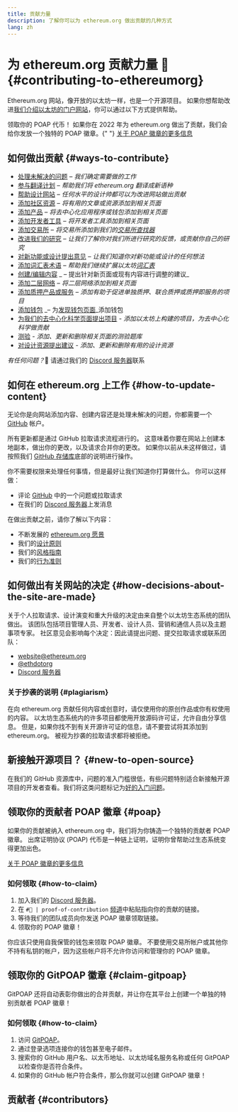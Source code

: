 ```yaml
---
title: 贡献力量
description: 了解你可以为 ethereum.org 做出贡献的几种方式
lang: zh
---
```


# 为 ethereum.org 贡献力量 🦄 {#contributing-to-ethereumorg}

Ethereum.org 网站，像开放的以太坊一样，也是一个开源项目。 如果你想帮助改进[我们介绍以太坊的门户网站](/about/)，你可以通过以下方式提供帮助。

<Alert className="max-w-[55rem] mx-auto">
<AlertEmoji text=":tada:"/>
<AlertContent>
  领取你的 POAP 代币！ 如果你在 2022 年为 ethereum.org 做出了贡献，我们会给你发放一个独特的 POAP 徽章。{" "}
<a href="#poap">关于 POAP 徽章的更多信息</a>
</AlertContent>
</Alert>

## 如何做出贡献 {#ways-to-contribute}

- [处理未解决的问题](https://github.com/ethereum/ethereum-org-website/issues) _– 我们确定需要做的工作_
- [参与翻译计划](/contributing/translation-program/) _– 帮助我们将 ethereum.org 翻译成新语种_
- [帮助设计网站](/contributing/design/) _– 任何水平的设计帅都可以为改进网站做出贡献_
- [添加社区资源](/contributing/content-resources/) _– 将有用的文章或资源添加到相关页面_
- [添加产品](/contributing/adding-products/) _– 将去中心化应用程序或钱包添加到相关页面_
- [添加开发者工具](/contributing/adding-developer-tools/) _– 将开发者工具添加到相关页面_
- [添加交易所](/contributing/adding-exchanges/) _– 将交易所添加到我们的[交易所查找器](/get-eth/#country-picker)_
- [改进我们的研究](https://www.notion.so/efdn/Ethereum-org-User-Persona-Memo-b44dc1e89152457a87ba872b0dfa366c) _– 让我们了解你对我们所进行研究的反馈，或贡献你自己的研究_
- [对新功能或设计提出意见](https://github.com/ethereum/ethereum-org-website/issues/new?assignees=&labels=Type%3A+Feature&template=feature_request.yaml&title=) _– 让我们知道你对新功能或设计的任何想法_
- [添加词汇表术语](/contributing/adding-glossary-terms) _– 帮助我们继续扩展以太坊[词汇表](/glossary/)_
- [创建/编辑内容](/contributing/#how-to-update-content) _ – 提出针对新页面或现有内容进行调整的建议_
- [添加二层网络](/contributing/adding-layer-2s/) _– 将二层网络添加到相关页面_
- [添加质押产品或服务](/contributing/adding-staking-products/) _– 添加有助于促进单独质押、联合质押或质押即服务的项目_
- [添加钱包](/contributing/adding-wallets/) _– 为[发现钱包页面](/wallets/find-wallet/)_添加钱包
- [为我们的去中心化科学页面提出项目](/contributing/adding-desci-projects/) _- 添加以太坊上构建的项目，为去中心化科学做贡献_
- [测验](/contributing/quizzes/) _- 添加、更新和删除相关页面的测验题库_
- [对设计资源提出建议](/contributing/design/adding-design-resources/) _- 添加、更新和删除有用的设计资源_

_有任何问题？_🤔 请通过我们的 [Discord 服务器](https://discord.gg/ethereum-org)联系

## 如何在 ethereum.org 上工作 {#how-to-update-content}

无论你是向网站添加内容、创建内容还是处理未解决的问题，你都需要一个 [GitHub](https://github.com) 帐户。

所有更新都是通过 GitHub 拉取请求流程进行的。 这意味着你要在网站上创建本地副本，做出你的更改，以及请求合并你的更改。 如果你以前从未这样做过，请按照我们 [GitHub 存储库](https://github.com/ethereum/ethereum-org-website)底部的说明进行操作。

你不需要权限来处理任何事情，但是最好让我们知道你打算做什么。 你可以这样做：

- 评论 [GitHub](https://github.com/ethereum/ethereum-org-website) 中的一个问题或拉取请求
- 在我们的 [Discord 服务器](https://discord.gg/ethereum-org)上发消息

在做出贡献之前，请你了解以下内容：

- 不断发展的 [ethereum.org 愿景](/about/)
- 我们的[设计原则](/contributing/design-principles/)
- 我们的[风格指南](/contributing/style-guide/)
- 我们的[行为准则](/community/code-of-conduct)

## 如何做出有关网站的决定 {#how-decisions-about-the-site-are-made}

关于个人拉取请求、设计演变和重大升级的决定由来自整个以太坊生态系统的团队做出。 该团队包括项目管理人员、开发者、设计人员、营销和通信人员以及主题事项专家。 社区意见会影响每个决定：因此请提出问题、提交拉取请求或联系团队：

- [website@ethereum.org](mailto:website@ethereum.org)
- [@ethdotorg](https://twitter.com/ethdotorg)
- [Discord 服务器](https://discord.gg/ethereum-org)

### 关于抄袭的说明 {#plagiarism}

在向 ethereum.org 贡献任何内容或创意时，请仅使用你的原创作品或你有权使用的内容。 以太坊生态系统内的许多项目都使用开放源码许可证，允许自由分享信息。 但是，如果你找不到有关开源许可证的信息，请不要尝试将其添加到 ethereum.org。 被视为抄袭的拉取请求都将被拒绝。

## 新接触开源项目？ {#new-to-open-source}

在我们的 GitHub 资源库中，问题的准入门槛很低，有些问题特别适合新接触开源项目的开发者查看。我们将这类问题标记为[好的入门问题](https://github.com/ethereum/ethereum-org-website/issues?q=is%3Aopen+is%3Aissue+label%3A%22good+first+issue%22)。

## 领取你的贡献者 POAP 徽章 {#poap}

如果你的贡献被纳入 ethereum.org 中，我们将为你铸造一个独特的贡献者 POAP 徽章。 出席证明协议 (POAP) 代币是一种链上证明，证明你曾帮助过生态系统变得更加出色。

[关于 POAP 徽章的更多信息](https://www.poap.xyz/)

### 如何领取 {#how-to-claim}

1. 加入我们的 [Discord 服务器](https://discord.gg/ethereum-org)。
2. 在 `#🥇 | proof-of-contribution` [频道](https://discord.com/channels/714888181740339261/1212737737916948530)中粘贴指向你的贡献的链接。
3. 等待我们的团队成员向你发送 POAP 徽章领取链接。
4. 领取你的 POAP 徽章！

你应该只使用自我保管的钱包来领取 POAP 徽章。 不要使用交易所帐户或其他你不持有私钥的帐户，因为这些帐户将不允许你访问和管理你的 POAP 徽章。

## 领取你的 GitPOAP 徽章 {#claim-gitpoap}

GitPOAP 还将自动表彰你做出的合并贡献，并让你在其平台上创建一个单独的特别贡献者 POAP 徽章！

### 如何领取 {#how-to-claim}

1. 访问 [GitPOAP](https://www.gitpoap.io)。
2. 通过登录选项连接你的钱包甚至电子邮件。
3. 搜索你的 GitHub 用户名、以太币地址、以太坊域名服务名称或任何 GitPOAP 以检查你是否符合条件。
4. 如果你的 GitHub 帐户符合条件，那么你就可以创建 GitPOAP 徽章！

## 贡献者 {#contributors}

<Contributors />
